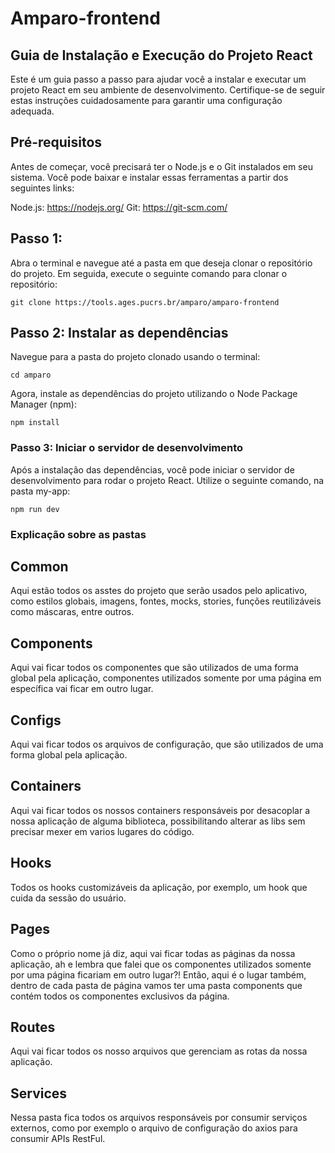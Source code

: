 # Amparo-frontend

## Guia de Instalação e Execução do Projeto React

Este é um guia passo a passo para ajudar você a instalar e executar um projeto React em seu ambiente de desenvolvimento. Certifique-se de seguir estas instruções cuidadosamente para garantir uma configuração adequada.

## Pré-requisitos

Antes de começar, você precisará ter o Node.js e o Git instalados em seu sistema. Você pode baixar e instalar essas ferramentas a partir dos seguintes links:

Node.js: https://nodejs.org/
Git: https://git-scm.com/

## Passo 1:

Abra o terminal e navegue até a pasta em que deseja clonar o repositório do projeto. Em seguida, execute o seguinte comando para clonar o repositório:

```
git clone https://tools.ages.pucrs.br/amparo/amparo-frontend
```
## Passo 2: Instalar as dependências

Navegue para a pasta do projeto clonado usando o terminal:

```
cd amparo
```
Agora, instale as dependências do projeto utilizando o Node Package Manager (npm):

```
npm install
```

### Passo 3: Iniciar o servidor de desenvolvimento

Após a instalação das dependências, você pode iniciar o servidor de desenvolvimento para rodar o projeto React. Utilize o seguinte comando, na pasta my-app:

```
npm run dev
```


### Explicação sobre as pastas

## Common
Aqui estão todos os asstes do projeto que serão usados ​​pelo aplicativo, como estilos globais, imagens, fontes, mocks, stories, funções reutilizáveis como máscaras, entre outros.

## Components
Aqui vai ficar todos os componentes que são utilizados de uma forma global pela aplicação, componentes utilizados somente por uma página em específica vai ficar em outro lugar.

## Configs
Aqui vai ficar todos os arquivos de configuração, que são utilizados de uma forma global pela aplicação.

## Containers
Aqui vai ficar todos os nossos containers responsáveis por desacoplar a nossa aplicação de alguma biblioteca, possibilitando alterar as libs sem precisar mexer em varios lugares do código.

## Hooks
Todos os hooks customizáveis da aplicação, por exemplo, um hook que cuida da sessão do usuário.

## Pages
Como o próprio nome já diz, aqui vai ficar todas as páginas da nossa aplicação, ah e lembra que falei que os componentes utilizados somente por uma página ficariam em outro lugar?! Então, aqui é o lugar também, dentro de cada pasta de página vamos ter uma pasta components que contém todos os componentes exclusivos da página.

## Routes
Aqui vai ficar todos os nosso arquivos que gerenciam as rotas da nossa aplicação.

## Services
Nessa pasta fica todos os arquivos responsáveis por consumir serviços externos, como por exemplo o arquivo de configuração do axios para consumir APIs RestFul.
